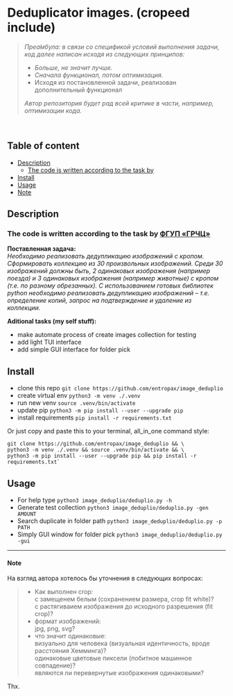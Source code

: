 <h1> Deduplicator images. (cropeed include) </h1>

>*Преа́мбула: в связи со спецификой условий выполнения задачи, код далее написан исходя из  следующих принципов:*
>   - *Больше, не значит лучше.*
>   - *Сначала функционал, потом оптимизация.*
>   - Исходя из постановленной задачи, реализован дополнительный функционал<br>
>
>*Автор репозитория будет рад всей критике в части, например, оптимизации кода.*

<br>
<h2>Table of content</h2>


<!-- [_TOC_] -->
- [Description](#description)
  - [The code is written according to the task by](#description)
- [Install](#install)
- [Usage](#usage)
- [Note](#note)

## Description
### The code is written according to the task by [ФГУП «ГРЧЦ»](https://grfc.ru/grfc/)
**Поставленная задача:**
<br>
*Необходимо реализовать дедупликацию изображений с кропом. Сформировать коллекцию из 30 произвольных изображений.
Среди 30 изображений должны быть, 2 одинаковых изображения (например поезда) и 3 одинаковых изображения (например животные) с кропом (т.е. по разному обрезанных).
С использованием готовых библиотек python необходимо реализовать дедупликацию изображений – т.е. определение копий, запрос на подтверждение и удаление из коллекции.*

**Aditional tasks (my self stuff):**
* make automate process of create images collection for testing
* add light TUI interface
* add simple GUI interface for folder pick

## Install ##
* clone this repo `git clone https://github.com/entropax/image_deduplio`
* create virtual env `python3 -m venv ./.venv`
* run new venv `source .venv/bin/activate`
* update pip `python3 -m pip install --user --upgrade pip`
* install requirements `pip install -r requirements.txt`

Or just copy and paste this to your terminal, all_in_one command style:
```shell
git clone https://github.com/entropax/image_deduplio && \
python3 -m venv ./.venv && source .venv/bin/activate && \
python3 -m pip install --user --upgrade pip && pip install -r requirements.txt`
```
## Usage ##
* For help type `python3 image_deduplio/deduplio.py -h`
* Generate test collection `python3 image_deduplio/deduplio.py -gen AMOUNT`
* Search duplicate in folder path `python3 image_deduplio/deduplio.py -p PATH`
* Simply GUI window for folder pick `python3 image_deduplio/deduplio.py -gui`
<!-- > You can also make chmod +x and add to your patch


### Особенности реализации
-->
---------------
#### Note
На взгляд автора хотелось бы уточнения в следующих вопросах:
> * Как выполнен crop:<br>
с замещенем белым (сохранением размера, crop fit white)?<br>
c растягиваием изображения до исходного разрешения (fit crop)?
> * формат изображений:<br>
  jpg, png, svg?
> * что значит одинаковые:<br>
  визуально для человека (визуальная идентичность, вроде расстояния Хемминга)?<br>
  одинаковые цветовые пиксели (побитное машинное совпадение)?<br>
  являются ли перевернутые изображения одинаковыми?<br>

Thx.
